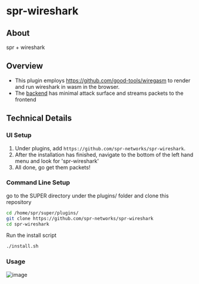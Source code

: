 # spr-wireshark

## About 

spr + wireshark

## Overview

- This plugin employs https://github.com/good-tools/wiregasm to render and run wireshark in wasm in the browser.
- The [backend](https://github.com/spr-networks/spr-wireshark/blob/main/go/wireshark_plugin.go) has minimal attack surface and streams packets to the frontend 


## Technical Details

### UI Setup

1. Under plugins, add `https://github.com/spr-networks/spr-wireshark`.
2. After the installation has finished, navigate to the bottom of the left hand menu and look for 'spr-wireshark'
3. All done, go get them packets!

### Command Line Setup

go to the SUPER directory under the plugins/ folder and clone this repository
```bash
cd /home/spr/super/plugins/
git clone https://github.com/spr-networks/spr-wireshark
cd spr-wireshark
```

Run the install script
```bash
./install.sh
```

### Usage

![image](https://github.com/user-attachments/assets/26a7ab56-aa5d-4f00-9f7f-177d430d0d41)

